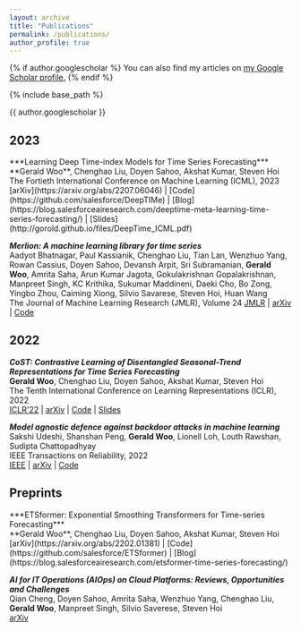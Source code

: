```yaml
---
layout: archive
title: "Publications"
permalink: /publications/
author_profile: true
---
```


{% if author.googlescholar %}
  You can also find my articles on <u><a href="{{author.googlescholar}}">my Google Scholar profile</a>.</u>
{% endif %}

{% include base_path %}

{{ author.googlescholar }}

<h2>2023</h2>
***Learning Deep Time-index Models for Time Series Forecasting*** <br>
**Gerald Woo**, Chenghao Liu, Doyen Sahoo, Akshat Kumar, Steven Hoi <br>
The Fortieth International Conference on Machine Learning (ICML), 2023 <br>
[arXiv](https://arxiv.org/abs/2207.06046) | [Code](https://github.com/salesforce/DeepTIMe) | [Blog](https://blog.salesforceairesearch.com/deeptime-meta-learning-time-series-forecasting/) | [Slides](http://gorold.github.io/files/DeepTime_ICML.pdf)

***Merlion: A machine learning library for time series*** <br>
Aadyot Bhatnagar, Paul Kassianik, Chenghao Liu, Tian Lan, Wenzhuo Yang, Rowan Cassius, Doyen Sahoo, Devansh Arpit, Sri Subramanian, **Gerald Woo**, Amrita Saha, Arun Kumar Jagota, Gokulakrishnan Gopalakrishnan, Manpreet Singh, KC Krithika, Sukumar Maddineni, Daeki Cho, Bo Zong, Yingbo Zhou, Caiming Xiong, Silvio Savarese, Steven Hoi, Huan Wang <br>
The Journal of Machine Learning Research (JMLR), Volume 24
[JMLR](https://www.jmlr.org/papers/v24/22-0809.html) | [arXiv](https://arxiv.org/abs/2109.09265) | [Code](https://github.com/salesforce/Merlion)

<h2>2022</h2>

***CoST: Contrastive Learning of Disentangled Seasonal-Trend Representations for Time Series Forecasting*** <br>
**Gerald Woo**, Chenghao Liu, Doyen Sahoo, Akshat Kumar, Steven Hoi <br>
The Tenth International Conference on Learning Representations (ICLR), 2022 <br>
[ICLR'22](https://openreview.net/forum?id=PilZY3omXV2) | [arXiv](https://arxiv.org/abs/2202.01575) | [Code](https://github.com/salesforce/CoST) | [Slides](http://gorold.github.io/files/ICLR_2022_CoST.pdf)

***Model agnostic defence against backdoor attacks in machine learning*** <br>
Sakshi Udeshi, Shanshan Peng, **Gerald Woo**, Lionell Loh, Louth Rawshan, Sudipta Chattopadhyay <br> 
IEEE Transactions on Reliability, 2022 <br>
[IEEE](https://ieeexplore.ieee.org/abstract/document/9754562) | [arXiv](https://arxiv.org/abs/1908.02203) | [Code](https://github.com/sakshiudeshi/Neo)

<h2>Preprints</h2>
***ETSformer: Exponential Smoothing Transformers for Time-series Forecasting*** <br>
**Gerald Woo**, Chenghao Liu, Doyen Sahoo, Akshat Kumar, Steven Hoi <br>
[arXiv](https://arxiv.org/abs/2202.01381) | [Code](https://github.com/salesforce/ETSformer) | [Blog](https://blog.salesforceairesearch.com/etsformer-time-series-forecasting/)

***AI for IT Operations (AIOps) on Cloud Platforms: Reviews, Opportunities and Challenges*** <br>
Qian Cheng, Doyen Sahoo, Amrita Saha, Wenzhuo Yang, Chenghao Liu, **Gerald Woo**, Manpreet Singh, Silvio Saverese, Steven Hoi <br>
[arXiv](https://arxiv.org/abs/2304.04661)

<!-- {% for post in site.publications reversed %}
  {% include archive-single.html %}
{% endfor %} -->
